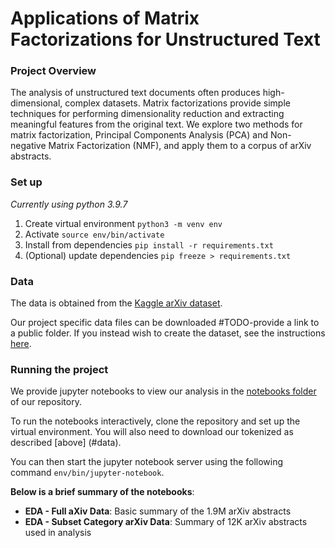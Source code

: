 # Applications of Matrix Factorizations for Unstructured Text

### Project Overview
The analysis of unstructured text documents often produces high-dimensional, complex datasets. Matrix factorizations provide simple techniques for performing dimensionality reduction and extracting meaningful features from the original text. We explore two methods for matrix factorization, Principal Components Analysis (PCA) and Non-negative Matrix Factorization (NMF), and apply them to a corpus of arXiv abstracts.
### Set up
_Currently using python 3.9.7_
1. Create virtual environment
`python3 -m venv env`
2. Activate `source env/bin/activate`
3. Install from dependencies `pip install -r requirements.txt`
4. (Optional) update dependencies `pip freeze > requirements.txt`

### Data
The data is obtained from the [Kaggle arXiv dataset](https://www.kaggle.com/Cornell-University/arxiv/notebooks).

Our project specific data files can be downloaded #TODO-provide a link to a public folder.
If you instead wish to create the dataset, see the instructions [here](https://github.com/Team-CMSC353/matrix_decomps/blob/main/Data.md).

### Running the project
We provide jupyter notebooks to view our analysis in the [notebooks folder](https://github.com/Team-CMSC353/matrix_decomps/tree/main/notebooks) of our repository.

To run the notebooks interactively, clone the repository and set up the virtual environment.
You will also need to download our tokenized as described [above] (#data).

You can then start the jupyter notebook server using the following command `env/bin/jupyter-notebook`.

**Below is a brief summary of the notebooks**:

- **EDA - Full aXiv Data**: Basic summary of the 1.9M arXiv abstracts
- **EDA - Subset Category arXiv Data**: Summary of 12K arXiv abstracts used in analysis

